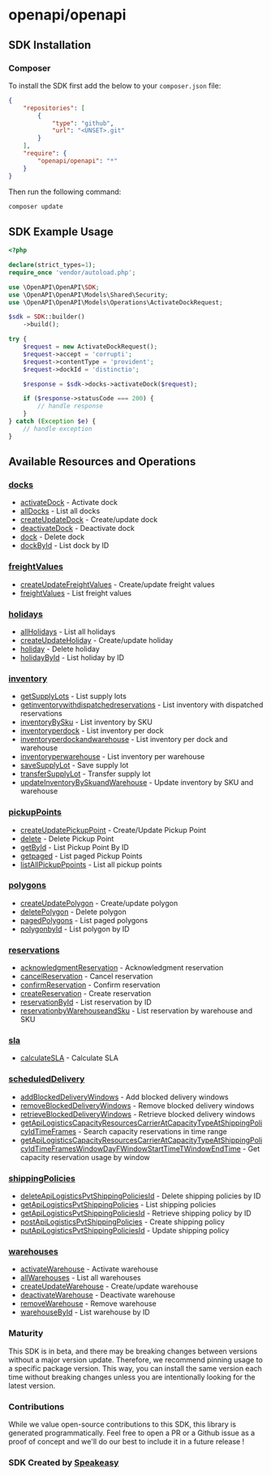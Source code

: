 # openapi/openapi

<!-- Start SDK Installation -->
## SDK Installation

### Composer

To install the SDK first add the below to your `composer.json` file:

```json
{
    "repositories": [
        {
            "type": "github",
            "url": "<UNSET>.git"
        }
    ],
    "require": {
        "openapi/openapi": "*"
    }
}
```

Then run the following command:

```bash
composer update
```
<!-- End SDK Installation -->

## SDK Example Usage
<!-- Start SDK Example Usage -->
```php
<?php

declare(strict_types=1);
require_once 'vendor/autoload.php';

use \OpenAPI\OpenAPI\SDK;
use \OpenAPI\OpenAPI\Models\Shared\Security;
use \OpenAPI\OpenAPI\Models\Operations\ActivateDockRequest;

$sdk = SDK::builder()
    ->build();

try {
    $request = new ActivateDockRequest();
    $request->accept = 'corrupti';
    $request->contentType = 'provident';
    $request->dockId = 'distinctio';

    $response = $sdk->docks->activateDock($request);

    if ($response->statusCode === 200) {
        // handle response
    }
} catch (Exception $e) {
    // handle exception
}
```
<!-- End SDK Example Usage -->

<!-- Start SDK Available Operations -->
## Available Resources and Operations


### [docks](docs/docks/README.md)

* [activateDock](docs/docks/README.md#activatedock) - Activate dock
* [allDocks](docs/docks/README.md#alldocks) - List all  docks
* [createUpdateDock](docs/docks/README.md#createupdatedock) - Create/update dock
* [deactivateDock](docs/docks/README.md#deactivatedock) - Deactivate dock
* [dock](docs/docks/README.md#dock) - Delete dock
* [dockById](docs/docks/README.md#dockbyid) - List dock by ID

### [freightValues](docs/freightvalues/README.md)

* [createUpdateFreightValues](docs/freightvalues/README.md#createupdatefreightvalues) - Create/update freight values
* [freightValues](docs/freightvalues/README.md#freightvalues) - List freight values

### [holidays](docs/holidays/README.md)

* [allHolidays](docs/holidays/README.md#allholidays) - List all holidays
* [createUpdateHoliday](docs/holidays/README.md#createupdateholiday) - Create/update holiday
* [holiday](docs/holidays/README.md#holiday) - Delete holiday
* [holidayById](docs/holidays/README.md#holidaybyid) - List holiday by ID

### [inventory](docs/inventory/README.md)

* [getSupplyLots](docs/inventory/README.md#getsupplylots) - List supply lots
* [getinventorywithdispatchedreservations](docs/inventory/README.md#getinventorywithdispatchedreservations) - List inventory with dispatched reservations
* [inventoryBySku](docs/inventory/README.md#inventorybysku) - List inventory by SKU
* [inventoryperdock](docs/inventory/README.md#inventoryperdock) - List inventory per dock
* [inventoryperdockandwarehouse](docs/inventory/README.md#inventoryperdockandwarehouse) - List inventory per dock and warehouse
* [inventoryperwarehouse](docs/inventory/README.md#inventoryperwarehouse) - List inventory per warehouse
* [saveSupplyLot](docs/inventory/README.md#savesupplylot) - Save supply lot
* [transferSupplyLot](docs/inventory/README.md#transfersupplylot) - Transfer supply lot
* [updateInventoryBySkuandWarehouse](docs/inventory/README.md#updateinventorybyskuandwarehouse) - Update inventory by SKU and warehouse

### [pickupPoints](docs/pickuppoints/README.md)

* [createUpdatePickupPoint](docs/pickuppoints/README.md#createupdatepickuppoint) - Create/Update Pickup Point
* [delete](docs/pickuppoints/README.md#delete) - Delete Pickup Point
* [getById](docs/pickuppoints/README.md#getbyid) - List Pickup Point By ID
* [getpaged](docs/pickuppoints/README.md#getpaged) - List paged Pickup Points
* [listAllPickupPpoints](docs/pickuppoints/README.md#listallpickupppoints) - List all pickup points

### [polygons](docs/polygons/README.md)

* [createUpdatePolygon](docs/polygons/README.md#createupdatepolygon) - Create/update polygon
* [deletePolygon](docs/polygons/README.md#deletepolygon) - Delete polygon
* [pagedPolygons](docs/polygons/README.md#pagedpolygons) - List paged polygons
* [polygonbyId](docs/polygons/README.md#polygonbyid) - List polygon by ID

### [reservations](docs/reservations/README.md)

* [acknowledgmentReservation](docs/reservations/README.md#acknowledgmentreservation) - Acknowledgment reservation
* [cancelReservation](docs/reservations/README.md#cancelreservation) - Cancel reservation
* [confirmReservation](docs/reservations/README.md#confirmreservation) - Confirm reservation
* [createReservation](docs/reservations/README.md#createreservation) - Create reservation
* [reservationById](docs/reservations/README.md#reservationbyid) - List reservation by ID
* [reservationbyWarehouseandSku](docs/reservations/README.md#reservationbywarehouseandsku) - List reservation by warehouse and SKU

### [sla](docs/sla/README.md)

* [calculateSLA](docs/sla/README.md#calculatesla) - Calculate SLA

### [scheduledDelivery](docs/scheduleddelivery/README.md)

* [addBlockedDeliveryWindows](docs/scheduleddelivery/README.md#addblockeddeliverywindows) - Add blocked delivery windows
* [removeBlockedDeliveryWindows](docs/scheduleddelivery/README.md#removeblockeddeliverywindows) - Remove blocked delivery windows
* [retrieveBlockedDeliveryWindows](docs/scheduleddelivery/README.md#retrieveblockeddeliverywindows) - Retrieve blocked delivery windows
* [getApiLogisticsCapacityResourcesCarrierAtCapacityTypeAtShippingPolicyIdTimeFrames](docs/scheduleddelivery/README.md#getapilogisticscapacityresourcescarrieratcapacitytypeatshippingpolicyidtimeframes) - Search capacity reservations in time range
* [getApiLogisticsCapacityResourcesCarrierAtCapacityTypeAtShippingPolicyIdTimeFramesWindowDayFWindowStartTimeTWindowEndTime](docs/scheduleddelivery/README.md#getapilogisticscapacityresourcescarrieratcapacitytypeatshippingpolicyidtimeframeswindowdayfwindowstarttimetwindowendtime) - Get capacity reservation usage by window

### [shippingPolicies](docs/shippingpolicies/README.md)

* [deleteApiLogisticsPvtShippingPoliciesId](docs/shippingpolicies/README.md#deleteapilogisticspvtshippingpoliciesid) - Delete shipping policies by ID
* [getApiLogisticsPvtShippingPolicies](docs/shippingpolicies/README.md#getapilogisticspvtshippingpolicies) - List shipping policies
* [getApiLogisticsPvtShippingPoliciesId](docs/shippingpolicies/README.md#getapilogisticspvtshippingpoliciesid) - Retrieve shipping policy by ID
* [postApiLogisticsPvtShippingPolicies](docs/shippingpolicies/README.md#postapilogisticspvtshippingpolicies) - Create shipping policy
* [putApiLogisticsPvtShippingPoliciesId](docs/shippingpolicies/README.md#putapilogisticspvtshippingpoliciesid) - Update shipping policy

### [warehouses](docs/warehouses/README.md)

* [activateWarehouse](docs/warehouses/README.md#activatewarehouse) - Activate warehouse
* [allWarehouses](docs/warehouses/README.md#allwarehouses) - List all warehouses
* [createUpdateWarehouse](docs/warehouses/README.md#createupdatewarehouse) - Create/update warehouse
* [deactivateWarehouse](docs/warehouses/README.md#deactivatewarehouse) - Deactivate warehouse
* [removeWarehouse](docs/warehouses/README.md#removewarehouse) - Remove warehouse
* [warehouseById](docs/warehouses/README.md#warehousebyid) - List warehouse by ID
<!-- End SDK Available Operations -->

### Maturity

This SDK is in beta, and there may be breaking changes between versions without a major version update. Therefore, we recommend pinning usage
to a specific package version. This way, you can install the same version each time without breaking changes unless you are intentionally
looking for the latest version.

### Contributions

While we value open-source contributions to this SDK, this library is generated programmatically.
Feel free to open a PR or a Github issue as a proof of concept and we'll do our best to include it in a future release !

### SDK Created by [Speakeasy](https://docs.speakeasyapi.dev/docs/using-speakeasy/client-sdks)
